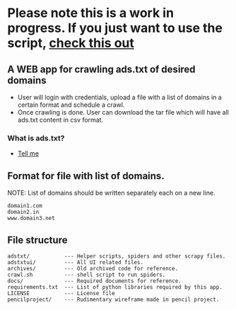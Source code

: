 # Please note this is a work in progress. If you just want to use the script, [check this out](https://github.com/kaustubhd93/adstxt-crawler.git)

## A WEB app for crawling ads.txt of desired domains
- User will login with credentials, upload a file with a list of domains in a certain format and schedule a crawl.
- Once crawling is done. User can download the tar file which will have all ads.txt content in csv format.

### What is ads.txt?
- [Tell me](https://github.com/kaustubhd93/adstxt-crawler/wiki/Ads.txt-concepts)  

## Format for file with list of domains.
NOTE: List of domains should be written separately each on a new line.  
```
domain1.com  
domain2.in  
www.domain3.net  
```

## File structure

```
adstxt/           --- Helper scripts, spiders and other scrapy files.  
adstxtui/         --- All UI related files.  
archives/         --- Old archived code for reference.  
crawl.sh          --- shell script to run spiders.  
docs/             --- Required documents for reference.  
requirements.txt  --- List of python libraries required by this app.  
LICENSE           --- License file
pencilproject/    --- Rudimentary wireframe made in pencil project.
```
